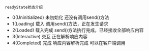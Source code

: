 `readyState状态介绍`  
- 0(Uninitialized) 未初始化 还没有调用send()方法
- 1(Loading) 载入 调用send()方法，正在发生请求
- 2(Loaded) 载入完成 send()方法执行完成，已经接收全部响应内容
- 3(Interactive) 交互 正在解析响应内容
- 4(Completed) 完成 响应内容解析完成 可以在客户端调用